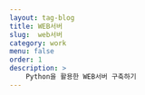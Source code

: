 ```yaml
---
layout: tag-blog
title: WEB서버
slug:  web서버
category: work
menu: false
order: 1
description: >
    Python을 활용한 WEB서버 구축하기
---
```

